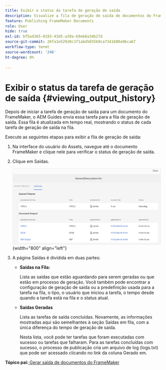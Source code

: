 ```yaml
---
title: Exibir o status da tarefa de geração de saída
description: Visualize a fila de geração de saída de documentos do FrameMaker. Saiba como visualizar o status de uma tarefa de geração de saída.
feature: Publishing FrameMaker Documents
role: User
hide: true
exl-id: bf5a4365-0183-43d5-a39a-b9eb8a34b27d
source-git-commit: 26fa1e52920c1f1abd5655b9ca7341600a9bca67
workflow-type: tm+mt
source-wordcount: '246'
ht-degree: 0%

---
```


# Exibir o status da tarefa de geração de saída {#viewing_output_history}

Depois de iniciar a tarefa de geração de saída para um documento do FrameMaker, o AEM Guides envia essa tarefa para a fila de geração de saída. Essa fila é atualizada em tempo real, mostrando o status de cada tarefa de geração de saída na fila.

Execute as seguintes etapas para exibir a fila de geração de saída:

1. Na interface do usuário do Assets, navegue até o documento FrameMaker e clique nele para verificar o status de geração de saída.

1. Clique em Saídas.

   ![](images/output-queued-fm.png){width="800" align="left"}

1. A página Saídas é dividida em duas partes:

   - **Saídas na Fila:**

     Lista as saídas que estão aguardando para serem geradas ou que estão em processo de geração. Você também pode encontrar a configuração de geração de saída ou a predefinição usada para a tarefa na fila, o tipo, o usuário que iniciou a tarefa, o tempo desde quando a tarefa está na fila e o status atual.

   - **Saídas Geradas**

     Lista as tarefas de saída concluídas. Novamente, as informações mostradas aqui são semelhantes à seção Saídas em fila, com a única diferença do tempo de geração de saída.

     Nesta lista, você pode ter tarefas que foram executadas com sucesso ou tarefas que falharam. Para as tarefas concluídas com sucesso, o processo de publicação cria um arquivo de log \(logs.txt\) que pode ser acessado clicando no link da coluna Gerado em.


**Tópico pai:**[ Gerar saída de documentos do FrameMaker](fm-output-generatation.md)
